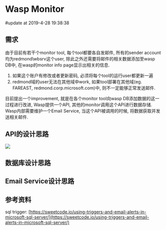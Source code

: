 # Wasp Monitor

#update at 2019-4-28 19:38:38

## 需求

由于目前有若干个monitor tool, 每个tool都要各自发邮件, 所有的sender account均为redmond\wbsrv这个user, 除此之外还需要将邮件的相关数据添加至wasp DB中, 在wasp的monitor info page显示出相关的信息.
1. 如果这个账户有修改或者更新密码, 必须将每个tool的运行user都更新一遍
2. redmond域的user无法在其他域中work, 如果tool部署在其他域(eg. FAREAST, redmond.corp.microsoft.com)中, 则不一定能够正常发送邮件.

目前提出一个improvement, 就是在各个monitor tool向wasp DB添加数据的这一过程进行改进, Wasp提供一个API, 其他的monitor调用这个API进行数据存储. Wasp内部需要维护一个Email Service, 当这个API被调用的时候, 将数据获取并发送相关邮件.

## API的设计思路

![](https://img2018.cnblogs.com/blog/1216080/201904/1216080-20190428201650497-564781792.png)

## 数据库设计思路

## Email Service设计思路

## 参考资料

sql trigger:
[https://sweetcode.io/using-triggers-and-email-alerts-in-microsoft-sql-server/](https://sweetcode.io/using-triggers-and-email-alerts-in-microsoft-sql-server/)
